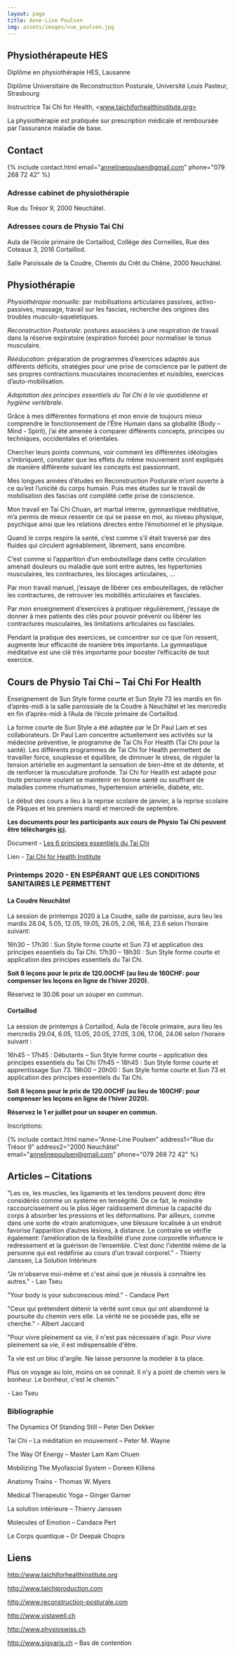 ```yaml
---
layout: page
title: Anne-Line Poulsen
img: assets/images/vue_poulsen.jpg
---
```


## Physiothérapeute HES

Diplôme en physiothérapie HES, Lausanne

Diplôme Universitaire de Reconstruction Posturale, Université Louis Pasteur, Strasbourg

Instructrice Tai Chi for Health, <www.taichiforhealthinstitute.org>

La physiothérapie est pratiquée sur prescription médicale et remboursée par l’assurance maladie de base.

## Contact

{%
include contact.html
email="annelinepoulsen@gmail.com"
phone="079 268 72 42"
%}

### Adresse cabinet de physiothérapie

Rue du Trésor 9, 2000 Neuchâtel.

### Adresses cours de Physio Tai Chi

Aula de l’école primaire de Cortaillod, Collège des Corneilles, Rue des Coteaux 3, 2016 Cortaillod.

Salle Paroissale de la Coudre, Chemin du Crêt du Chêne, 2000 Neuchâtel.

## Physiothérapie

*Physiothérapie manuelle*: par mobilisations articulaires passives, activo-passives, massage, travail sur les fascias, recherche des origines des troubles musculo-squeletiques.

*Reconstruction Posturale*: postures associées à une respiration de travail dans la réserve expiratoire (expiration forcée) pour normaliser le tonus musculaire.

*Rééducation*: préparation de programmes d’exercices adaptés aux différents déficits, stratégies pour une prise de conscience par le patient de ses propres contractions musculaires inconscientes et nuisibles, exercices d’auto-mobilisation.

*Adaptation des principes essentiels du Tai Chi à la vie quotidienne et hygiène vertébrale.*

Grâce à mes différentes formations et mon envie de toujours mieux comprendre le fonctionnement de l’Être Humain dans sa globalité (Body – Mind - Spirit), j’ai été amenée à comparer différents concepts, principes ou techniques, occidentales et orientales.

Chercher leurs points communs, voir comment les différentes idéologies s’imbriquent, constater que les effets du même mouvement sont expliqués de manière différente suivant les concepts est passionnant.

Mes longues années d’études en Reconstruction Posturale m’ont ouverte à ce qu’est l’unicité du corps humain. Puis mes études sur le travail de mobilisation des fascias ont complété cette prise de conscience.

Mon travail en Tai Chi Chuan, art martial interne, gymnastique méditative, m’a permis de mieux ressentir ce qui se passe en moi, au niveau physique, psychique ainsi que les relations directes entre l’émotionnel et le physique.

Quand le corps respire la santé, c’est comme s’il était traversé par des fluides qui circulent
agréablement, librement, sans encombre.

C’est comme si l’apparition d’un embouteillage dans cette circulation amenait douleurs ou maladie que sont entre autres, les hypertonies musculaires, les contractures, les blocages articulaires, …

Par mon travail manuel, j’essaye de libérer ces embouteillages, de relâcher les contractures, de retrouver les mobilités articulaires et fasciales.

Par mon enseignement d’exercices à pratiquer régulièrement, j’essaye de donner à mes patients des clés pour pouvoir prévenir ou libérer les contractures musculaires, les limitations articulaires ou fasciales.

Pendant la pratique des exercices, se concentrer sur ce que l’on ressent, augmente leur efficacité de manière très importante. La gymnastique méditative est une clé très importante pour booster l’efficacité de tout exercice.

## Cours de Physio Tai Chi – Tai Chi For Health

Enseignement de Sun Style forme courte et Sun Style 73 les mardis en fin d’après-midi à la salle paroissiale de la Coudre à Neuchâtel et les mercredis en fin d’après-midi à l’Aula de l’école primaire de Cortaillod.

La forme courte de Sun Style a été adaptée par le Dr Paul Lam et ses collaborateurs. Dr Paul Lam concentre actuellement ses activités sur la médecine préventive, le programme de Tai Chi For Health (Tai Chi pour la santé). Les différents programmes de Tai Chi for Health permettent de travailler force, souplesse et équilibre, de diminuer le stress, de réguler la tension artérielle en augmentant la sensation de bien-être et de détente, et de renforcer la
musculature profonde. Tai Chi for Health est adapté pour toute personne voulant se maintenir en bonne santé ou souffrant de maladies comme rhumatismes, hypertension artérielle, diabète, etc.

Le début des cours a lieu à la reprise scolaire de janvier, à la reprise scolaire de Pâques et les premiers mardi et mercredi de septembre.

**Les documents pour les participants aux cours de Physio Tai Chi peuvent être téléchargés [ici](/people/poulsen-login.html).**

Document - [Les 6 principes essentiels du Tai Chi](/assets/documents/taichi/principes-essentiels-tai-chi.pdf)

Lien - [Tai Chi for Health Institute](https://taichiforhealthinstitute.org/instructors/instructor/?instructor_id=8289)

### Printemps 2020 - EN ESPÉRANT QUE LES CONDITIONS SANITAIRES LE PERMETTENT

#### La Coudre Neuchâtel

La session de printemps 2020 à La Coudre, salle de paroisse, aura lieu les mardis 28.04, 5.05, 12.05, 19.05, 26.05, 2.06, 16.6, 23.6 selon l’horaire suivant:

16h30 – 17h30 : Sun Style forme courte et Sun 73 et application des principes essentiels du Tai Chi.
17h30 – 18h30 : Sun Style forme courte et application des principes essentiels du Tai Chi.

__Soit 8 leçons pour le prix de 120.00CHF (au lieu de 160CHF: pour compenser les leçons en ligne de l’hiver 2020).__

Réservez le 30.06 pour un souper en commun.

#### Cortaillod

La session de printemps à Cortaillod, Aula de l’école primaire, aura lieu les mercredis 29.04, 6.05, 13.05, 20.05, 27.05, 3.06, 17.06, 24.06 selon l’horaire suivant :

16h45 – 17h45 : Débutants – Sun Style forme courte – application des principes essentiels du Tai Chi
17h45 – 18h45 : Sun Style forme courte et apprentissage Sun 73.
19h00 – 20h00 : Sun Style forme courte et Sun 73 et application des principes essentiels du Tai Chi.

__Soit 8 leçons pour le prix de 120.00CHF (au lieu de 160CHF: pour compenser les leçons en ligne de l’hiver 2020).__

__Réservez le 1 er juillet pour un souper en commun.__

Inscriptions:

{%
include contact.html
name="Anne-Line Poulsen"
address1="Rue du Trésor 9"
address2="2000 Neuchâtel"
email="annelinepoulsen@gmail.com"
phone="079 268 72 42"
%}

## Articles – Citations

"Les os, les muscles, les ligaments et les tendons peuvent donc être considérés comme un système en tenségrité. De ce fait, le moindre raccourcissement ou le plus léger raidissement diminue la capacité du corps à absorber les pressions et les déformations. Par ailleurs, comme dans une sorte de «train anatomique», une blessure localisée à un endroit favorise l’apparition d’autres lésions, à distance. Le contraire se vérifie également: l’amélioration de la flexibilité d’une zone corporelle influence le redressement et la guérison de l’ensemble. C’est donc l’identité même de la personne qui est redéfinie au cours d’un travail corporel." - Thierry Janssen, La Solution Intérieure

"Je m'observe moi-même et c'est ainsi que je réussis à connaître les autres." - Lao Tseu

"Your body is your subconscious mind." - Candace Pert

"Ceux qui prétendent détenir la vérité sont ceux qui ont abandonné la poursuite du chemin vers elle. La vérité ne se possède pas, elle se cherche." - Albert Jaccard

"Pour vivre pleinement sa vie, il n'est pas nécessaire d'agir. Pour vivre pleinement sa vie, il est indispensable d'être.

Ta vie est un bloc d'argile. Ne laisse personne la modeler à ta place.

Plus on voyage au loin, moins on se connait. Il n'y a point de chemin vers le bonheur. Le bonheur, c'est le chemin."

\- Lao Tseu

### Bibliographie

The Dynamics Of Standing Still – Peter Den Dekker

Tai Chi – La méditation en mouvement – Peter M. Wayne

The Way Of Energy – Master Lam Kam Chuen

Mobilizing The Myofascial System – Doreen Killens

Anatomy Trains - Thomas W. Myers

Medical Therapeutic Yoga – Ginger Garner

La solution intérieure – Thierry Janssen

Molecules of Emotion – Candace Pert

Le Corps quantique – Dr Deepak Chopra

## Liens

<http://www.taichiforhealthinstitute.org>

<http://www.taichiproduction.com>

<http://www.reconstruction-posturale.com>

<http://www.vistawell.ch>

<http://www.physioswiss.ch>

<http://www.sigvaris.ch> – Bas de contention

